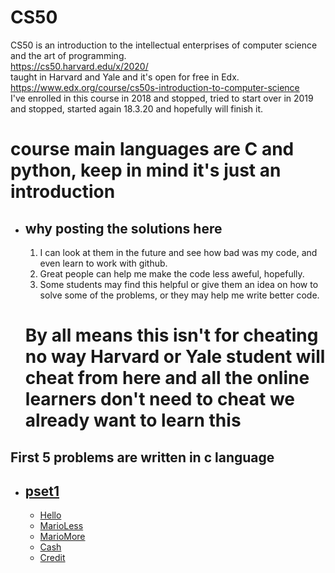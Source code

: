 # CS50
  
CS50 is an introduction to the intellectual enterprises of computer science and the art of programming.  
https://cs50.harvard.edu/x/2020/     
taught in Harvard and Yale and it's open for free in Edx.    
https://www.edx.org/course/cs50s-introduction-to-computer-science     
I've enrolled in this course in 2018 and stopped, tried to start over in 2019 and stopped, started again 18.3.20  and hopefully will finish it.  
# course main languages are C and python, keep in mind it's just an introduction
- ## why posting the solutions here   
  1. I can look at them in the future and see how bad was my code, and even learn to work with github.  
  2. Great people can help me make the code less aweful, hopefully.  
  3. Some students may find this helpful or give them an idea on how to solve some of the problems, or they may help me write better code.  
  # By all means this isn't for cheating no way Harvard or Yale student will cheat from here and all the online learners don't need to cheat we already want to learn this
 ## First 5 problems are written in c language
- ## [pset1](https://github.com/AbdelrahmanSherifHadeya/CS50/tree/master/pset1)  
 
  - [Hello](https://github.com/AbdelrahmanSherifHadeya/CS50/blob/master/pset1/Hello.c)
  - [MarioLess](https://github.com/AbdelrahmanSherifHadeya/CS50/blob/master/pset1/MarioLess.c)
  - [MarioMore](https://github.com/AbdelrahmanSherifHadeya/CS50/blob/master/pset1/MarioMore.c)
  - [Cash](https://github.com/AbdelrahmanSherifHadeya/CS50/blob/master/pset1/Cash.c)
  - [Credit](https://github.com/AbdelrahmanSherifHadeya/CS50/blob/master/pset1/Credit.c)
